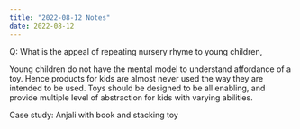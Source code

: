 ```yaml
---
title: "2022-08-12 Notes"
date: 2022-08-12
---
```


Q: What is the appeal of repeating nursery rhyme to young children, 

Young children do not have the mental model to understand affordance of a toy. Hence products for kids are almost never used the way they are intended to be used. Toys should be designed to be all enabling, and provide multiple level of abstraction for kids with varying abilities. 

Case study: Anjali with book and stacking toy

